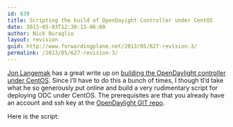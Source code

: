 ```yaml
---
id: 630
title: Scripting the build of OpenDayight Controller under CentOS
date: 2013-05-03T12:30:13-06:00
author: Nick Buraglio
layout: revision
guid: http://www.forwardingplane.net/2013/05/627-revision-3/
permalink: /2013/05/627-revision-3/
---
```

<a href="https://twitter.com/blinken_lichten" target="_blank">Jon Langemak</a> has a great write up on <a href="http://www.dasblinkenlichten.com/installing-opendaylight-on-centos/" target="_blank">building the OpenDaylight controller under CentOS</a>. Since I&#8217;ll have to do this a bunch of times, I though tI&#8217;d take what he so generously put online and build a very rudimentary script for deploying ODC under CentOS. The prerequisites are that you already have an account and ssh key at the <a href="https://git.opendaylight.org/" target="_blank">OpenDaylight GIT repo</a>. 

Here is the script: